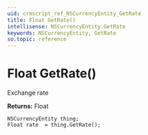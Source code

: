 ```yaml
---
uid: crmscript_ref_NSCurrencyEntity_GetRate
title: Float GetRate()
intellisense: NSCurrencyEntity.GetRate
keywords: NSCurrencyEntity, GetRate
so.topic: reference
---
```


# Float GetRate()

Exchange rate

**Returns:** Float

```crmscript
NSCurrencyEntity thing;
Float rate  = thing.GetRate();
```

